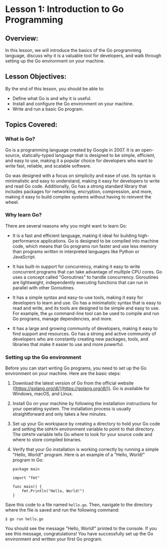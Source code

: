 # Lesson 1: Introduction to Go Programming

## Overview:

In this lesson, we will introduce the basics of the Go programming language, discuss why it is a valuable tool for developers, and walk through setting up the Go environment on your machine.

## Lesson Objectives:

By the end of this lesson, you should be able to:

-   Define what Go is and why it is useful.
-   Install and configure the Go environment on your machine.
-   Write and run a basic Go program.

## Topics Covered:

### What is Go?

Go is a programming language created by Google in 2007. It is an open-source, statically-typed language that is designed to be simple, efficient, and easy to use, making it a popular choice for developers who want to write fast, reliable, and scalable software.

Go was designed with a focus on simplicity and ease of use. Its syntax is minimalistic and easy to understand, making it easy for developers to write and read Go code. Additionally, Go has a strong standard library that includes packages for networking, encryption, compression, and more, making it easy to build complex systems without having to reinvent the wheel.

### Why learn Go?

There are several reasons why you might want to learn Go:

-   It is a fast and efficient language, making it ideal for building high-performance applications. Go is designed to be compiled into machine code, which means that Go programs run faster and use less memory than programs written in interpreted languages like Python or JavaScript.
    
-   It has built-in support for concurrency, making it easy to write concurrent programs that can take advantage of multiple CPU cores. Go uses a concept called "Goroutines" to handle concurrency. Goroutines are lightweight, independently executing functions that can run in parallel with other Goroutines.
    
-   It has a simple syntax and easy-to-use tools, making it easy for developers to learn and use. Go has a minimalistic syntax that is easy to read and write, and its tools are designed to be simple and easy to use. For example, the `go` command-line tool can be used to compile and run Go programs, manage dependencies, and more.
    
-   It has a large and growing community of developers, making it easy to find support and resources. Go has a strong and active community of developers who are constantly creating new packages, tools, and libraries that make it easier to use and more powerful.
    

### Setting up the Go environment

Before you can start writing Go programs, you need to set up the Go environment on your machine. Here are the basic steps:

1.  Download the latest version of Go from the official website ([https://golang.org/dl/](https://golang.org/dl/)). Go is available for Windows, macOS, and Linux.
    
2.  Install Go on your machine by following the installation instructions for your operating system. The installation process is usually straightforward and only takes a few minutes.
    
3.  Set up your Go workspace by creating a directory to hold your Go code and setting the `GOPATH` environment variable to point to that directory. The `GOPATH` variable tells Go where to look for your source code and where to store compiled binaries.
    
4.  Verify that your Go installation is working correctly by running a simple "Hello, World!" program. Here is an example of a "Hello, World!" program in Go:
    


        package main

        import "fmt"

        func main() {
            fmt.Println("Hello, World!")
        }

Save this code to a file named `hello.go`. Then, navigate to the directory where the file is saved and run the following command:


`$ go run hello.go` 

You should see the message "Hello, World!" printed to the console. If you see this message, congratulations! You have successfully set up the Go environment and written your first Go program.